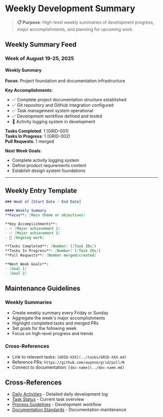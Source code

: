 # Weekly Development Summary

> **📋 Purpose**: High-level weekly summaries of development progress, major accomplishments, and planning for upcoming work.

## Weekly Summary Feed

### Week of August 19-25, 2025

#### Weekly Summary
**Focus**: Project foundation and documentation infrastructure

**Key Accomplishments**:
- ✅ Complete project documentation structure established
- ✅ Git repository and GitHub integration configured
- ✅ Task management system operational
- ✅ Development workflow defined and tested
- 🔄 Activity logging system in development

**Tasks Completed**: 1 (GRID-001)  
**Tasks In Progress**: 1 (GRID-002)  
**Pull Requests**: 1 merged

**Next Week Goals**:
- Complete activity logging system
- Define product requirements content
- Establish design system foundations

---

## Weekly Entry Template  
```markdown
### Week of [Start Date - End Date]

#### Weekly Summary
**Focus**: [Main theme or objectives]

**Key Accomplishments**:
- ✅ [Major achievement 1]
- ✅ [Major achievement 2]
- 🔄 [Ongoing work]

**Tasks Completed**: [Number] ([Task IDs])  
**Tasks In Progress**: [Number] ([Task IDs])  
**Pull Requests**: [Number merged/created]

**Next Week Goals**:
- [Goal 1]
- [Goal 2]
```

## Maintenance Guidelines

### Weekly Summaries
- Create weekly summary every Friday or Sunday
- Aggregate the week's major accomplishments
- Highlight completed tasks and merged PRs
- Set goals for the following week
- Focus on high-level progress and trends

### Cross-References
- Link to relevant tasks: `[GRID-XXX](../tasks/GRID-XXX.md)`
- Reference PRs: `https://github.com/awynne/grid/pull/N`
- Connect to documentation: `[doc-name](../doc-name.md)`

## Cross-References
- [Daily Activities](./daily.md) - Detailed daily development log
- [Task Status](../tasks/status.md) - Current task overview
- [Process Guidelines](../process.md) - Development workflow
- [Documentation Standards](../documentation.md) - Documentation maintenance